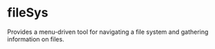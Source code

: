# fileSys
Provides a menu-driven tool for navigating a file system and gathering information on files.
